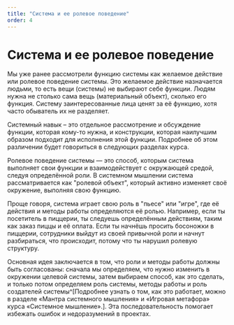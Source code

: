 ```yaml
---
title: "Система и ее ролевое поведение"
order: 4
---
```


# Система и ее ролевое поведение

Мы уже ранее рассмотрели функцию системы как желаемое действие или ролевое поведение системы. Это желаемое действие назначается людьми, то есть вещи (системы) не выбирают себе функции. Людям нужна не столько сама вещь (материальный объект), сколько его функция. Систему заинтересованные лица ценят за её функцию, хотя часто обыватель их не разделяет.

Системный навык – это отдельное рассмотрение и обсуждение функции, которая кому-то нужна, и конструкции, которая наилучшим образом подходит для исполнения этой функции. Подробнее об этом различении будет говориться в следующих разделах курса.

Ролевое поведение системы — это способ, которым система выполняет свои функции и взаимодействует с окружающей средой, следуя определённой роли. В системном мышлении система рассматривается как "ролевой объект", который активно изменяет своё окружение, выполняя свою функцию.

Проще говоря, система играет свою роль в "пьесе" или "игре", где её действия и методы работы определяются её ролью. Например, если ты посетитель в пиццерии, ты следуешь определённым действиям, таким как заказ пиццы и её оплата. Если ты начнёшь просить босоножки в пиццерии, сотрудники выйдут из своей привычной роли и начнут разбираться, что происходит, потому что ты нарушил ролевую структуру.

Основная идея заключается в том, что роли и методы работы должны быть согласованы: сначала мы определяем, что нужно изменить в окружении целевой системы, затем выбираем способ, как это сделать, и только потом определяем роль системы, методы работы и роль создателей системы^[Подробнее узнать о том, как это работает, можно в разделе «Мантра системного мышления» и «Игровая метафора» курса «Cистемное мышление».]. Эта последовательность помогает избежать ошибок и недоразумений в проектах.